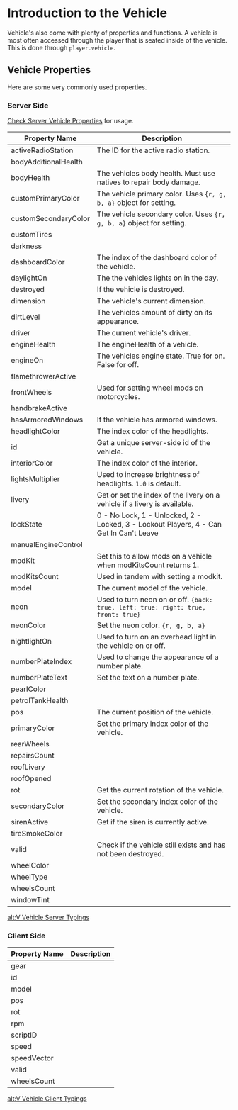 # Introduction to the Vehicle

Vehicle's also come with plenty of properties and functions. A vehicle is most often accessed through the player that is seated inside of the vehicle. This is done through `player.vehicle`.

## Vehicle Properties

Here are some very commonly used properties.

### Server Side

[Check Server Vehicle Properties](./1_server_props) for usage.

| Property Name        | Description                                                                            |
| -------------------- | -------------------------------------------------------------------------------------- |
| activeRadioStation   | The ID for the active radio station.                                                   |
| bodyAdditionalHealth |                                                                                        |
| bodyHealth           | The vehicles body health. Must use natives to repair body damage.                      |
| customPrimaryColor   | The vehicle primary color. Uses `{r, g, b, a}` object for setting.                     |
| customSecondaryColor | The vehicle secondary color. Uses `{r, g, b, a}` object for setting.                   |
| customTires          |                                                                                        |
| darkness             |                                                                                        |
| dashboardColor       | The index of the dashboard color of the vehicle.                                       |
| daylightOn           | The the vehicles lights on in the day.                                                 |
| destroyed            | If the vehicle is destroyed.                                                           |
| dimension            | The vehicle's current dimension.                                                       |
| dirtLevel            | The vehicles amount of dirty on its appearance.                                        |
| driver               | The current vehicle's driver.                                                          |
| engineHealth         | The engineHealth of a vehicle.                                                         |
| engineOn             | The vehicles engine state. True for on. False for off.                                 |
| flamethrowerActive   |                                                                                        |
| frontWheels          | Used for setting wheel mods on motorcycles.                                            |
| handbrakeActive      |                                                                                        |
| hasArmoredWindows    | If the vehicle has armored windows.                                                    |
| headlightColor       | The index color of the headlights.                                                     |
| id                   | Get a unique server-side id of the vehicle.                                            |
| interiorColor        | The index color of the interior.                                                       |
| lightsMultiplier     | Used to increase brightness of headlights. `1.0` is default.                           |
| livery               | Get or set the index of the livery on a vehicle if a livery is available.              |
| lockState            | 0 - No Lock, 1 - Unlocked, 2 - Locked, 3 - Lockout Players, 4 - Can Get In Can't Leave |
| manualEngineControl  |                                                                                        |
| modKit               | Set this to allow mods on a vehicle when modKitsCount returns 1.                       |
| modKitsCount         | Used in tandem with setting a modkit.                                                  |
| model                | The current model of the vehicle.                                                      |
| neon                 | Used to turn neon on or off. `{back: true, left: true: right: true, front: true}`      |
| neonColor            | Set the neon color. `{r, g, b, a}`                                                     |
| nightlightOn         | Used to turn on an overhead light in the vehicle on or off.                            |
| numberPlateIndex     | Used to change the appearance of a number plate.                                       |
| numberPlateText      | Set the text on a number plate.                                                        |
| pearlColor           |                                                                                        |
| petrolTankHealth     |                                                                                        |
| pos                  | The current position of the vehicle.                                                   |
| primaryColor         | Set the primary index color of the vehicle.                                            |
| rearWheels           |                                                                                        |
| repairsCount         |                                                                                        |
| roofLivery           |                                                                                        |
| roofOpened           |                                                                                        |
| rot                  | Get the current rotation of the vehicle.                                               |
| secondaryColor       | Set the secondary index color of the vehicle.                                          |
| sirenActive          | Get if the siren is currently active.                                                  |
| tireSmokeColor       |                                                                                        |
| valid                | Check if the vehicle still exists and has not been destroyed.                          |
| wheelColor           |                                                                                        |
| wheelType            |                                                                                        |
| wheelsCount          |                                                                                        |
| windowTint           |                                                                                        |

[alt:V Vehicle Server Typings](https://altmp.github.io/altv-typings/classes/_alt_server_.vehicle.html)

### Client Side

| Property Name | Description |
| ------------- | ----------- |
| gear          |             |
| id            |             |
| model         |             |
| pos           |             |
| rot           |             |
| rpm           |             |
| scriptID      |             |
| speed         |             |
| speedVector   |             |
| valid         |             |
| wheelsCount   |             |

[alt:V Vehicle Client Typings](https://altmp.github.io/altv-typings/classes/_alt_client_.vehicle.html)
